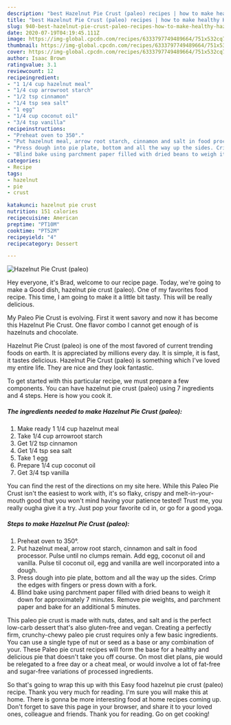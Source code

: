 ```yaml
---
description: "best Hazelnut Pie Crust (paleo) recipes | how to make healthy Hazelnut Pie Crust (paleo)"
title: "best Hazelnut Pie Crust (paleo) recipes | how to make healthy Hazelnut Pie Crust (paleo)"
slug: 940-best-hazelnut-pie-crust-paleo-recipes-how-to-make-healthy-hazelnut-pie-crust-paleo
date: 2020-07-19T04:19:45.111Z
image: https://img-global.cpcdn.com/recipes/6333797749489664/751x532cq70/hazelnut-pie-crust-paleo-recipe-main-photo.jpg
thumbnail: https://img-global.cpcdn.com/recipes/6333797749489664/751x532cq70/hazelnut-pie-crust-paleo-recipe-main-photo.jpg
cover: https://img-global.cpcdn.com/recipes/6333797749489664/751x532cq70/hazelnut-pie-crust-paleo-recipe-main-photo.jpg
author: Isaac Brown
ratingvalue: 3.1
reviewcount: 12
recipeingredient:
- "1 1/4 cup hazelnut meal"
- "1/4 cup arrowroot starch"
- "1/2 tsp cinnamon"
- "1/4 tsp sea salt"
- "1 egg"
- "1/4 cup coconut oil"
- "3/4 tsp vanilla"
recipeinstructions:
- "Preheat oven to 350°."
- "Put hazelnut meal, arrow root starch, cinnamon and salt in food processor. Pulse until no clumps remain. Add egg, coconut oil and vanilla. Pulse til coconut oil, egg and vanilla are well incorporated into a dough."
- "Press dough into pie plate, bottom and all the way up the sides. Crimp the edges with fingers or press down with a fork."
- "Blind bake using parchment paper filled with dried beans to weigh it down for approximately 7 minutes. Remove pie weights, and parchment paper and bake for an additional 5 minutes."
categories:
- Recipe
tags:
- hazelnut
- pie
- crust

katakunci: hazelnut pie crust 
nutrition: 151 calories
recipecuisine: American
preptime: "PT10M"
cooktime: "PT52M"
recipeyield: "4"
recipecategory: Dessert

---
```



![Hazelnut Pie Crust (paleo)](https://img-global.cpcdn.com/recipes/6333797749489664/751x532cq70/hazelnut-pie-crust-paleo-recipe-main-photo.jpg)

Hey everyone, it's Brad, welcome to our recipe page. Today, we're going to make a Good dish, hazelnut pie crust (paleo). One of my favorites food recipe. This time, I am going to make it a little bit tasty. This will be really delicious.

My Paleo Pie Crust is evolving. First it went savory and now it has become this Hazelnut Pie Crust. One flavor combo I cannot get enough of is hazelnuts and chocolate.

Hazelnut Pie Crust (paleo) is one of the most favored of current trending foods on earth. It is appreciated by millions every day. It is simple, it is fast, it tastes delicious. Hazelnut Pie Crust (paleo) is something which I've loved my entire life. They are nice and they look fantastic.


To get started with this particular recipe, we must prepare a few components. You can have hazelnut pie crust (paleo) using 7 ingredients and 4 steps. Here is how you cook it.

<!--inarticleads1-->

##### The ingredients needed to make Hazelnut Pie Crust (paleo):

1. Make ready 1 1/4 cup hazelnut meal
1. Take 1/4 cup arrowroot starch
1. Get 1/2 tsp cinnamon
1. Get 1/4 tsp sea salt
1. Take 1 egg
1. Prepare 1/4 cup coconut oil
1. Get 3/4 tsp vanilla


You can find the rest of the directions on my site here. While this Paleo Pie Crust isn&#39;t the easiest to work with, it&#39;s so flaky, crispy and melt-in-your-mouth good that you won&#39;t mind having your patience tested! Trust me, you really ougha give it a try. Just pop your favorite cd in, or go for a good yoga. 

<!--inarticleads2-->

##### Steps to make Hazelnut Pie Crust (paleo):

1. Preheat oven to 350°.
1. Put hazelnut meal, arrow root starch, cinnamon and salt in food processor. Pulse until no clumps remain. Add egg, coconut oil and vanilla. Pulse til coconut oil, egg and vanilla are well incorporated into a dough.
1. Press dough into pie plate, bottom and all the way up the sides. Crimp the edges with fingers or press down with a fork.
1. Blind bake using parchment paper filled with dried beans to weigh it down for approximately 7 minutes. Remove pie weights, and parchment paper and bake for an additional 5 minutes.


This paleo pie crust is made with nuts, dates, and salt and is the perfect low-carb dessert that&#39;s also gluten-free and vegan. Creating a perfectly firm, crunchy-chewy paleo pie crust requires only a few basic ingredients. You can use a single type of nut or seed as a base or any combination of your. These Paleo pie crust recipes will form the base for a healthy and delicious pie that doesn&#39;t take you off course. On most diet plans, pie would be relegated to a free day or a cheat meal, or would involve a lot of fat-free and sugar-free variations of processed ingredients. 

So that's going to wrap this up with this Easy food hazelnut pie crust (paleo) recipe. Thank you very much for reading. I'm sure you will make this at home. There is gonna be more interesting food at home recipes coming up. Don't forget to save this page in your browser, and share it to your loved ones, colleague and friends. Thank you for reading. Go on get cooking!
